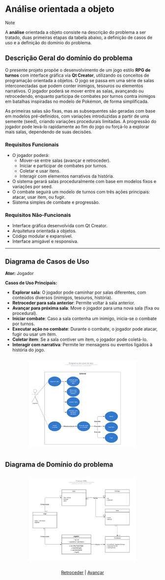 # Análise orientada a objeto
> [!NOTE]
> A **análise** orientada a objeto consiste na descrição do problema a ser tratado, duas primeiras etapas da tabela abaixo, a definição de casos de uso e a definição do domínio do problema.

## Descrição Geral do domínio do problema

O presente projeto propõe o desenvolvimento de um jogo estilo **RPG de turnos** com interface gráfica via **Qt Creator**, utilizando os conceitos de programação orientada a objetos. O jogo se passa em uma série de salas interconectadas que podem conter inimigos, tesouros ou elementos narrativos. O jogador poderá se mover entre as salas, avançando ou retrocedendo, enquanto participa de combates por turnos contra inimigos em batalhas inspiradas no modelo de Pokémon, de forma simplificada.

As primeiras salas são fixas, mas as subsequentes são geradas com base em modelos pré-definidos, com variações introduzidas a partir de uma semente (seed), criando variações procedurais limitadas. A progressão do jogador pode levá-lo rapidamente ao fim do jogo ou forçá-lo a explorar mais salas, dependendo de suas decisões.

### Requisitos Funcionais

- O jogador poderá:
  - Mover-se entre salas (avançar e retroceder).
  - Iniciar e participar de combates por turnos.
  - Coletar e usar itens.
  - Interagir com elementos narrativos da história.
- O sistema gerará salas proceduralmente com base em modelos fixos e variações por seed.
- O combate seguirá um modelo de turnos com três ações principais: atacar, usar item, ou fugir.
- Sistema simples de combate e progressão.

### Requisitos Não-Funcionais

- Interface gráfica desenvolvida com Qt Creator.
- Arquitetura orientada a objetos.
- Código modular e expansível.
- Interface amigável e responsiva.

---

## Diagrama de Casos de Uso

**Ator:** Jogador

**Casos de Uso Principais:**

- **Explorar sala**: O jogador pode caminhar por salas diferentes, com conteúdos diversos (inimigos, tesouros, história).
- **Retroceder para sala anterior**: Permite voltar à sala anterior.
- **Avançar para próxima sala**: Move o jogador para uma nova sala (fixa ou procedural).
- **Iniciar combate**: Caso a sala contenha um inimigo, inicia-se o combate por turnos.
- **Executar ação no combate**: Durante o combate, o jogador pode atacar, fugir ou usar um item.
- **Coletar item**: Se a sala contiver um item, o jogador pode coletá-lo.
- **Interagir com narrativa**: Permite ler mensagens ou eventos ligados à história do jogo.

<div align="center">
    <img src="img/Diagramas/Diagrama de caso de uso.png" 
         width="70%" 
         style="padding: 10px">
</div>

## Diagrama de Domínio do problema

<div align="center">
    <img src="img/Diagramas/Classe UML.png" 
         width="70%" 
         style="padding: 10px">
</div>

<div align="center">

[Retroceder](README.md) | [Avançar](projeto.md)

</div>
